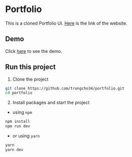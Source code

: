 # Portfolio
This is a cloned Portfolio UI. [Here](https://portfolio.framer.website/) is the link of the website.

## Demo
Click [here](https://storage-exercise.s3.ap-southeast-1.amazonaws.com/out/index.html) to see the demo.

## Run this project
1. Clone the project
```bash
git clone https://github.com/trongcho34/portfolio.git
cd portfolio
```

2. Install packages and start the project
- using `npm`
```bash
npm install
npm run dev
```
- or using `yarn`
```bash
yarn
yarn dev
```
